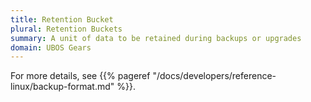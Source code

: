 ```yaml
---
title: Retention Bucket
plural: Retention Buckets
summary: A unit of data to be retained during backups or upgrades
domain: UBOS Gears
---
```


For more details, see {{% pageref "/docs/developers/reference-linux/backup-format.md" %}}.
